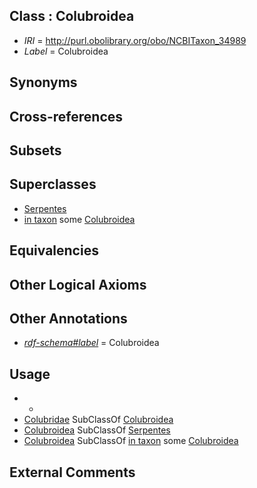 
## Class : Colubroidea

 * *IRI* = http://purl.obolibrary.org/obo/NCBITaxon_34989
 * *Label* = Colubroidea

## Synonyms


## Cross-references


## Subsets


## Superclasses

 * [Serpentes](../../NCBITaxon/70/NCBITaxon_8570.md)
 * [in taxon](../../RO/62/RO_0002162.md) some [Colubroidea](../../NCBITaxon/89/NCBITaxon_34989.md)

## Equivalencies


## Other Logical Axioms


## Other Annotations

 * *[rdf-schema#label](../../el/rdf-schema#label.md)* = Colubroidea

## Usage

 * -
 * [Colubridae](../../NCBITaxon/78/NCBITaxon_8578.md) SubClassOf [Colubroidea](../../NCBITaxon/89/NCBITaxon_34989.md)
 * [Colubroidea](../../NCBITaxon/89/NCBITaxon_34989.md) SubClassOf [Serpentes](../../NCBITaxon/70/NCBITaxon_8570.md)
 * [Colubroidea](../../NCBITaxon/89/NCBITaxon_34989.md) SubClassOf [in taxon](../../RO/62/RO_0002162.md) some [Colubroidea](../../NCBITaxon/89/NCBITaxon_34989.md)

## External Comments

